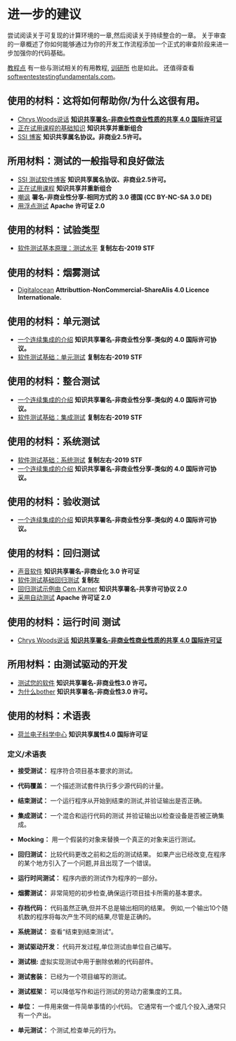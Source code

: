 # 进一步的建议

尝试阅读关于可复现的计算环境的一章,然后阅读关于持续整合的一章。 关于审查的一章概述了你如何能够通过为你的开发工作流程添加一个正式的审查阶段来进一步加强你的代码基础。

[教程点](https://www.tutorialspoint.com/software_testing/) 有一些与测试相关的有用教程, [训研所](https://alan-turing-institute.github.io/rsd-engineeringcourse/ch03tests/01testingbasics.html) 也是如此。 还值得查看 [softwentestestingfundamentals.com](http://softwaretestingfundamentals.com)。

## 使用的材料：这将如何帮助你/为什么这很有用。

- [Chrys Woods说话](https://drive.google.com/file/d/1CBTAhCVixccui1DjeUT13qh6ga5SDXjl/view) [**知识共享署名-非商业性商业性质的共享 4.0 国际许可证**](https://chryswoods.com/main/copyright.html)
- [正在试用课程的基础知识](https://alan-turing-institute.github.io/rsd-engineeringcourse/ch03tests/01testingbasics.html) **知识共享并重新组合**
- [SSI 博客](https://www.software.ac.uk/resources/guides/testing-your-software?_ga=2.39233514.830272891.1552653652-1336468516.1531506806) **知识共享属名协议。非商业2.5许可。**

## 所用材料：测试的一般指导和良好做法

- [SSI 测试软件博客](https://www.software.ac.uk/resources/guides/testing-your-software?_ga=2.39233514.830272891.1552653652-1336468516.1531506806) **知识共享属名协议、非商业2.5许可。**
- [正在试用课程](https://alan-turing-institute.github.io/rsd-engineeringcourse/ch03tests/03pytest.html) **知识共享并重新组合**
- [嘲讽](https://www.vogella.com/tutorials/Mockito/article.html) **署名-非商业性分享-相同方式的 3.0 德国 (CC BY-NC-SA 3.0 DE)**
- [用浮点测试](https://github.com/softwaresaved/automated_testing/blob/master/README.md) **Apache 许可证 2.0**

## 使用的材料：试验类型

- [软件测试基本原理：测试水平](http://softwaretestingfundamentals.com/software-testing-levels/) **复制左右-2019 STF**

## 使用的材料：烟雾测试

- [Digitalocean](https://www.digitalocean.com/community/tutorials/an-introduction-to-continuous-integration-delivery-and-deployment) **<unk> <unk> <unk> <unk> Attributtion-NonCommercial-ShareAlis 4.0 Licence Internationale.**

## 使用的材料：单元测试

- [一个连续集成的介绍](https://www.digitalocean.com/community/tutorials/an-introduction-to-continuous-integration-delivery-and-deployment) **知识共享署名-非商业性分享-类似的 4.0 国际许可协议。**
- [软件测试基础：单元测试](http://softwaretestingfundamentals.com/unit-testing/) **复制左右-2019 STF**

## 使用的材料：整合测试

- [一个连续集成的介绍](https://www.digitalocean.com/community/tutorials/an-introduction-to-continuous-integration-delivery-and-deployment) **知识共享署名-非商业性分享-类似的 4.0 国际许可协议。**
- [软件测试基础：集成测试](http://softwaretestingfundamentals.com/integration-testing/) **复制左右-2019 STF**

## 使用的材料：系统测试

- [软件测试基础：系统测试](http://softwaretestingfundamentals.com/system-testing/) **复制左右-2019 STF**
- [一个连续集成的介绍](https://www.digitalocean.com/community/tutorials/an-introduction-to-continuous-integration-delivery-and-deployment) **知识共享署名-非商业性分享-类似的 4.0 国际许可协议。**

## 使用的材料：验收测试
- [一个连续集成的介绍](https://www.digitalocean.com/community/tutorials/an-introduction-to-continuous-integration-delivery-and-deployment) **知识共享署名-非商业性分享-类似的 4.0 国际许可协议。**

## 使用的材料：回归测试

- [声音软件](http://soundsoftware.ac.uk/unit-testing-why-bother/) **知识共享署名-非商业化 3.0 许可证**
- [软件测试基础回归测试](http://softwaretestingfundamentals.com/regression-testing/) **复制左**
- [回归测试示例由 Cem Karner](http://www.testingeducation.org/k04/RegressionExamples.htm) **知识共享署名-共享许可协议 2.0**
- [采用自动测试](https://github.com/softwaresaved/automated_testing/blob/master/README.md) **Apache 许可证 2.0**

## 使用的材料：运行时间 测试

- [Chrys Woods说话](https://drive.google.com/file/d/1CBTAhCVixccui1DjeUT13qh6ga5SDXjl/view) [**知识共享署名-非商业性商业性质的共享 4.0 国际许可证**](https://chryswoods.com/main/copyright.html)

## 所用材料：由测试驱动的开发

- [测试您的软件](https://software.ac.uk/resources/guides/testing-your-software) **知识共享署名-非商业性3.0 许可。**
- [为什么bother](http://soundsoftware.ac.uk/unit-testing-why-bother/) **知识共享署名-非商业性3.0 许可。**

## 使用的材料：术语表

- [荷兰电子科学中心](https://guide.esciencecenter.nl/#/best_practices/testing) **知识共享属性4.0 国际许可证**

### 定义/术语表

- **接受测试：** 程序符合项目基本要求的测试。

- **代码覆盖：** 一个描述测试套件执行多少源代码的计量。

- **结束测试：** 一个运行程序从开始到结束的测试,并验证输出是否正确。

- **集成测试：** 一个混合和运行代码的测试 并验证输出以检查设备是否被正确集成。

- **Mocking：** 用一个假装的对象来替换一个真正的对象来运行测试。

- **回归测试：** 比较代码更改之前和之后的测试结果。 如果产出已经改变,在程序的某个地方引入了一个问题,并且出现了一个错误。

- **运行时间测试：** 程序内嵌的测试作为程序的一部分。

- **烟雾测试：** 非常简短的初步检查,确保运行项目挂卡所需的基本要求。

- **存档代码：** 代码虽然正确,但并不总是输出相同的结果。 例如,一个输出10个随机数的程序将每次产生不同的结果,尽管是正确的。

- **系统测试：** 查看“结束到结束测试”。

- **测试驱动开发：** 代码开发过程,单位测试由单位自己编写。

- **测试根:** 虚拟实现测试中用于删除依赖的代码部件。

- **测试套装：** 已经为一个项目编写的测试。

- **测试框架：** 可以降低写作和运行测试的劳动力密集度的工具。

- **单位：** 一件用来做一件简单事情的小代码。 它通常有一个或几个投入,通常只有一个产出。

- **单元测试：** 个测试,检查单元的行为。
